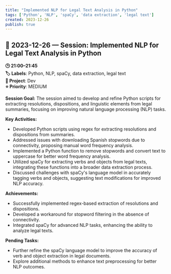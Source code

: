 ```yaml
---
title: "Implemented NLP for Legal Text Analysis in Python"
tags: ['Python', 'NLP', 'spaCy', 'data extraction', 'legal text']
created: 2023-12-26
publish: true
---
```


## 📅 2023-12-26 — Session: Implemented NLP for Legal Text Analysis in Python

**🕒 21:00–21:45**  
**🏷️ Labels**: Python, NLP, spaCy, data extraction, legal text  
**📂 Project**: Dev  
**⭐ Priority**: MEDIUM  


**Session Goal:** The session aimed to develop and refine Python scripts for extracting resolutions, dispositions, and linguistic elements from legal summaries, focusing on improving natural language processing (NLP) tasks.

**Key Activities:**
- Developed Python scripts using regex for extracting resolutions and dispositions from summaries.
- Addressed issues with downloading Spanish stopwords due to connectivity, proposing manual word frequency analysis.
- Implemented a Python function to remove stopwords and convert text to uppercase for better word frequency analysis.
- Utilized spaCy for extracting verbs and objects from legal texts, integrating these functions into a broader data extraction process.
- Discussed challenges with spaCy's language model in accurately tagging verbs and objects, suggesting text modifications for improved NLP accuracy.

**Achievements:**
- Successfully implemented regex-based extraction of resolutions and dispositions.
- Developed a workaround for stopword filtering in the absence of connectivity.
- Integrated spaCy for advanced NLP tasks, enhancing the ability to analyze legal texts.

**Pending Tasks:**
- Further refine the spaCy language model to improve the accuracy of verb and object extraction in legal documents.
- Explore additional methods to enhance text preprocessing for better NLP outcomes.

